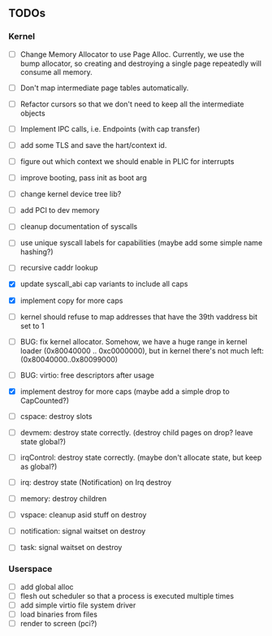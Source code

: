 ## TODOs

### Kernel

- [ ] Change Memory Allocator to use Page Alloc.
      Currently, we use the bump allocator, so creating and destroying a single page repeatedly will consume all memory.
- [ ] Don't map intermediate page tables automatically.
- [ ] Refactor cursors so that we don't need to keep all the intermediate objects
- [ ] Implement IPC calls, i.e. Endpoints (with cap transfer)
- [ ] add some TLS and save the hart/context id.
- [ ] figure out which context we should enable in PLIC for interrupts
- [ ] improve booting, pass init as boot arg
- [ ] change kernel device tree lib?
- [ ] add PCI to dev memory
- [ ] cleanup documentation of syscalls
- [ ] use unique syscall labels for capabilities (maybe add some simple name hashing?)
- [ ] recursive caddr lookup
- [x] update syscall_abi cap variants to include all caps
- [x] implement copy for more caps
- [ ] kernel should refuse to map addresses that have the 39th vaddress bit set to 1
- [ ] BUG: fix kernel allocator. Somehow, we have a huge range in kernel loader (0x80040000 .. 0xc0000000), but in kernel there's not much left: (0x80040000..0x80099000)
- [ ] BUG: virtio: free descriptors after usage

- [x] implement destroy for more caps (maybe add a simple drop to CapCounted?)
- [ ] cspace: destroy slots
- [ ] devmem: destroy state correctly. (destroy child pages on drop? leave state global?)
- [ ] irqControl: destroy state correctly. (maybe don't allocate state, but keep as global?)
- [ ] irq: destroy state (Notification) on Irq destroy
- [ ] memory: destroy children
- [ ] vspace: cleanup asid stuff on destroy
- [ ] notification: signal waitset on destroy
- [ ] task: signal waitset on destroy

### Userspace
- [ ] add global alloc
- [ ] flesh out scheduler so that a process is executed multiple times
- [ ] add simple virtio file system driver
- [ ] load binaries from files
- [ ] render to screen (pci?)
